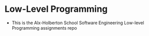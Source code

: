 # Low-Level Programming
* This is the Alx-Holberton School Software Engineering Low-level Programming assignments repo
